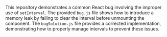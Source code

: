 This repository demonstrates a common React bug involving the improper use of `setInterval`.  The provided `bug.js` file shows how to introduce a memory leak by failing to clear the interval before unmounting the component. The `bugSolution.js` file provides a corrected implementation, demonstrating how to properly manage intervals to prevent these issues.